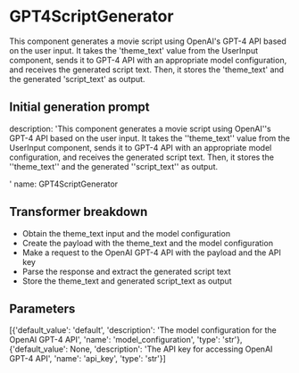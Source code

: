 
# GPT4ScriptGenerator

This component generates a movie script using OpenAI's GPT-4 API based on the user input. It takes the 'theme_text' value from the UserInput component, sends it to GPT-4 API with an appropriate model configuration, and receives the generated script text. Then, it stores the 'theme_text' and the generated 'script_text' as output.

## Initial generation prompt
description: 'This component generates a movie script using OpenAI''s GPT-4 API based
  on the user input. It takes the ''theme_text'' value from the UserInput component,
  sends it to GPT-4 API with an appropriate model configuration, and receives the
  generated script text. Then, it stores the ''theme_text'' and the generated ''script_text''
  as output.

  '
name: GPT4ScriptGenerator


## Transformer breakdown
- Obtain the theme_text input and the model configuration
- Create the payload with the theme_text and the model configuration
- Make a request to the OpenAI GPT-4 API with the payload and the API key
- Parse the response and extract the generated script text
- Store the theme_text and generated script_text as output

## Parameters
[{'default_value': 'default', 'description': 'The model configuration for the OpenAI GPT-4 API', 'name': 'model_configuration', 'type': 'str'}, {'default_value': None, 'description': 'The API key for accessing OpenAI GPT-4 API', 'name': 'api_key', 'type': 'str'}]

        